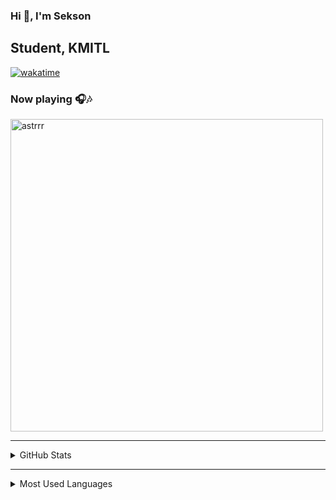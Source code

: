 ### Hi 👋, I'm Sekson  
Student, KMITL
---
[![wakatime](https://wakatime.com/badge/user/ddd54512-3e2f-4844-9447-5f5be6af3a5d.svg)](https://wakatime.com/@ddd54512-3e2f-4844-9447-5f5be6af3a5d)
### Now playing 🎧🎶

[<img src="https://readme-spotify-status2-astrrr.vercel.app/api/run-spotify-status" alt="astrrr" width="500" />](https://open.spotify.com/user/215k6liyjkpwnbrjjgvest2wq) 

---

<details>
  <summary>GitHub Stats</summary>

  ![astrrr's GitHub stats](https://github-readme-stats.vercel.app/api?username=astrrr&count_private=true&show_icons=true&theme=cobalt)

</details>

---
<details>
  <summary>Most Used Languages</summary>

  ![Top Langs](https://github-readme-stats.vercel.app/api/top-langs/?username=astrrr&layout=compact)

</details>

<!--
**astrrr/astrrr** is a ✨ _special_ ✨ repository because its `README.md` (this file) appears on your GitHub profile.

Here are some ideas to get you started:

- 🔭 I’m currently working on ...
- 🌱 I’m currently learning ...
- 👯 I’m looking to collaborate on ...
- 🤔 I’m looking for help with ...
- 💬 Ask me about ...
- 📫 How to reach me: ...
- 😄 Pronouns: ...
- ⚡ Fun fact: ...
-->
